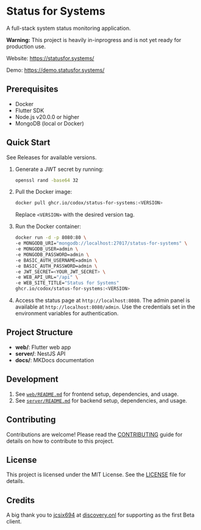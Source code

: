 # Status for Systems

A full-stack system status monitoring application.

**Warning:** This project is heavily in-inprogress and is not yet ready for production use.

Website: https://statusfor.systems/

Demo: https://demo.statusfor.systems/

## Prerequisites
- Docker
- Flutter SDK
- Node.js v20.0.0 or higher
- MongoDB (local or Docker)

## Quick Start

See Releases for available versions.

1. Generate a JWT secret by running:
   ```bash
   openssl rand -base64 32
   ```

2. Pull the Docker image:
   ```bash
   docker pull ghcr.io/codox/status-for-systems:<VERSION>
   ```
   Replace `<VERSION>` with the desired version tag.

3. Run the Docker container:
   ```bash
   docker run -d -p 8080:80 \
   -e MONGODB_URI="mongodb://localhost:27017/status-for-systems" \
   -e MONGODB_USER=admin \
   -e MONGODB_PASSWORD=admin \
   -e BASIC_AUTH_USERNAME=admin \
   -e BASIC_AUTH_PASSWORD=admin \
   -e JWT_SECRET=<YOUR_JWT_SECRET> \
   -e WEB_API_URL="/api" \
   -e WEB_SITE_TITLE="Status for Systems"
   ghcr.io/codox/status-for-systems:<VERSION>
   ```

4. Access the status page at `http://localhost:8080`. The admin panel is available at `http://localhost:8080/admin`. Use the credentials set in the environment variables for authentication.

## Project Structure

- **web/**: Flutter web app
- **server/**: NestJS API
- **docs/**: MKDocs documentation

## Development

1. See [`web/README.md`](./web/README.md) for frontend setup, dependencies, and usage.
2. See [`server/README.md`](./server/README.md) for backend setup, dependencies, and usage.

## Contributing
Contributions are welcome! Please read the [CONTRIBUTING](./CONTRIBUTING.md) guide for details on how to contribute to this project.

## License
This project is licensed under the MIT License. See the [LICENSE](./LICENSE) file for details.

## Credits
A big thank you to [jcsix694](https://github.com/jcsix694) at [discovery.onl](https://discovery.onl) for supporting as the first Beta client.
